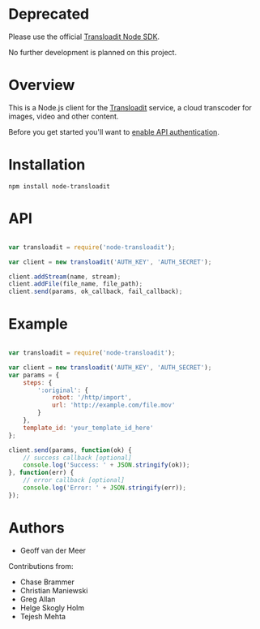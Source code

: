 # Deprecated

Please use the official
[Transloadit Node SDK](https://github.com/transloadit/node-sdk).

No further development is planned on this project.


# Overview

This is a Node.js client for the [Transloadit](http://transloadit.com/) service, a cloud transcoder for images, video and other content.

Before you get started you'll want to 
[enable API authentication](http://transloadit.com/docs/authentication).

# Installation

    npm install node-transloadit

# API

```javascript

var transloadit = require('node-transloadit');

var client = new transloadit('AUTH_KEY', 'AUTH_SECRET');

client.addStream(name, stream);
client.addFile(file_name, file_path);
client.send(params, ok_callback, fail_callback);

```

# Example

```javascript

var transloadit = require('node-transloadit');

var client = new transloadit('AUTH_KEY', 'AUTH_SECRET');
var params = {
    steps: {
        ':original': {
            robot: '/http/import',
            url: 'http://example.com/file.mov'
        }
    },
    template_id: 'your_template_id_here'
};

client.send(params, function(ok) {
    // success callback [optional]
    console.log('Success: ' + JSON.stringify(ok));
}, function(err) {
    // error callback [optional]
    console.log('Error: ' + JSON.stringify(err));
});

```

# Authors

- Geoff van der Meer

Contributions from:

- Chase Brammer
- Christian Maniewski
- Greg Allan
- Helge Skogly Holm
- Tejesh Mehta

